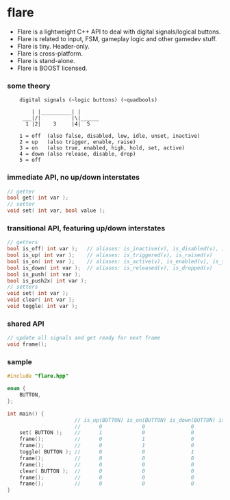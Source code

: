 flare
=====

- Flare is a lightweight C++ API to deal with digital signals/logical buttons.
- Flare is related to input, FSM, gameplay logic and other gamedev stuff.
- Flare is tiny. Header-only.
- Flare is cross-platform.
- Flare is stand-alone.
- Flare is BOOST licensed.

### some theory
```
    digital signals (~logic buttons) (~quadbools)

        | |__________| |
     ___|/|          |\|______
      1 |2|    3     |4|  5

    1 = off  (also false, disabled, low, idle, unset, inactive)
    2 = up   (also trigger, enable, raise)
    3 = on   (also true, enabled, high, hold, set, active)
    4 = down (also release, disable, drop)
    5 = off
```

### immediate API, no up/down interstates
```c++
// getter
bool get( int var );
// setter
void set( int var, bool value );
```

### transitional API, featuring up/down interstates
```c++
// getters
bool is_off( int var );   // aliases: is_inactive(v), is_disabled(v), is_unset(v) 
bool is_up( int var );    // aliases: is_triggered(v), is_raised(v)
bool is_on( int var );    // aliases: is_active(v), is_enabled(v), is_set(v) 
bool is_down( int var );  // aliases: is_released(v), is_dropped(v)
bool is_push( int var );
bool is_push2x( int var );
// setters
void set( int var );
void clear( int var );
void toggle( int var );
```

### shared API
```c++
// update all signals and get ready for next frame
void frame();
```

### sample
```c++
#include "flare.hpp"

enum {
    BUTTON,
};

int main() {
                      // is_up(BUTTON) is_on(BUTTON) is_down(BUTTON) is_off(BUTTON) 
                      //      0             0               0              1        
    set( BUTTON );    //      1             0               0              0        
    frame();          //      0             1               0              0        
    frame();          //      0             1               0              0        
    toggle( BUTTON ); //      0             0               1              0        
    frame();          //      0             0               0              1        
    frame();          //      0             0               0              1        
    clear( BUTTON );  //      0             0               0              1        
    frame();          //      0             0               0              1        
    frame();          //      0             0               0              1        
}
```
